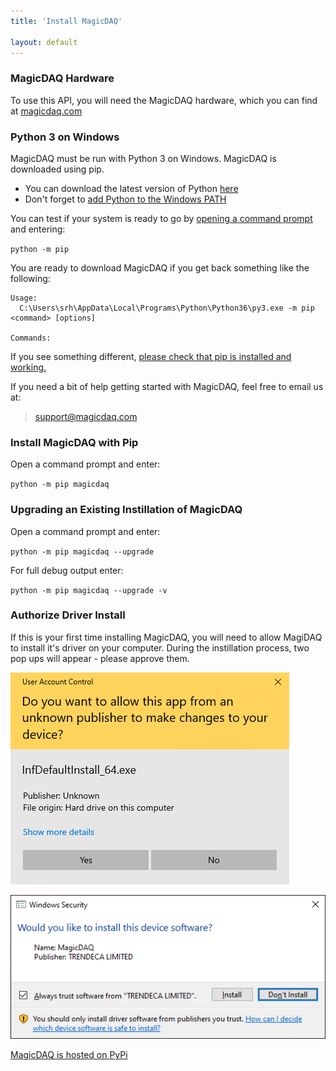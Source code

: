 ```yaml
---
title: 'Install MagicDAQ'

layout: default
---
```


### MagicDAQ Hardware
To use this API, you will need the MagicDAQ hardware, which you can find at [magicdaq.com](https://www.magicdaq.com/)

### Python 3 on Windows
MagicDAQ must be run with Python 3 on Windows. MagicDAQ is downloaded using pip.

* You can download the latest version of Python [here](https://www.python.org/downloads/)
* Don't forget to [add Python to the Windows PATH](https://datatofish.com/add-python-to-windows-path/)

You can test if your system is ready to go by [opening a command prompt](https://www.lifewire.com/how-to-open-command-prompt-2618089) and entering:

`python -m pip`

You are ready to download MagicDAQ if you get back something like the following:
```
Usage:
  C:\Users\srh\AppData\Local\Programs\Python\Python36\py3.exe -m pip <command> [options]

Commands:
```
If you see something different, [please check that pip is installed and working.](https://projects.raspberrypi.org/en/projects/using-pip-on-windows)

If you need a bit of help getting started with MagicDAQ, feel free to email us at: 

> support@magicdaq.com

### Install MagicDAQ with Pip

Open a command prompt and enter:

`python -m pip magicdaq`

### Upgrading an Existing Instillation of MagicDAQ

Open a command prompt and enter:

`python -m pip magicdaq --upgrade`

For full debug output enter:

`python -m pip magicdaq --upgrade -v`

### Authorize Driver Install

If this is your first time installing MagicDAQ, you will need to allow MagiDAQ to install it's driver on your computer.
During the instillation process, two pop ups will appear - please approve them.

![Alt Text](https://github.com/MagicDAQ/magicdaq_docs/blob/master/images/driver_installer_auth.png)

![Alt Text](https://github.com/MagicDAQ/magicdaq_docs/blob/master/images/driver_auth.png)  

[MagicDAQ is hosted on PyPi](https://pypi.org/project/magicdaq/)

